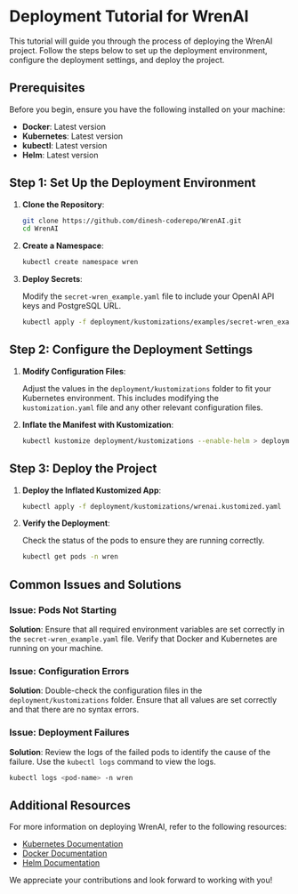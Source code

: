 # Deployment Tutorial for WrenAI

This tutorial will guide you through the process of deploying the WrenAI project. Follow the steps below to set up the deployment environment, configure the deployment settings, and deploy the project.

## Prerequisites

Before you begin, ensure you have the following installed on your machine:

- **Docker**: Latest version
- **Kubernetes**: Latest version
- **kubectl**: Latest version
- **Helm**: Latest version

## Step 1: Set Up the Deployment Environment

1. **Clone the Repository**:

   ```sh
   git clone https://github.com/dinesh-coderepo/WrenAI.git
   cd WrenAI
   ```

2. **Create a Namespace**:

   ```sh
   kubectl create namespace wren
   ```

3. **Deploy Secrets**:

   Modify the `secret-wren_example.yaml` file to include your OpenAI API keys and PostgreSQL URL.

   ```sh
   kubectl apply -f deployment/kustomizations/examples/secret-wren_example.yaml -n wren
   ```

## Step 2: Configure the Deployment Settings

1. **Modify Configuration Files**:

   Adjust the values in the `deployment/kustomizations` folder to fit your Kubernetes environment. This includes modifying the `kustomization.yaml` file and any other relevant configuration files.

2. **Inflate the Manifest with Kustomization**:

   ```sh
   kubectl kustomize deployment/kustomizations --enable-helm > deployment/kustomizations/wrenai.kustomized.yaml
   ```

## Step 3: Deploy the Project

1. **Deploy the Inflated Kustomized App**:

   ```sh
   kubectl apply -f deployment/kustomizations/wrenai.kustomized.yaml
   ```

2. **Verify the Deployment**:

   Check the status of the pods to ensure they are running correctly.

   ```sh
   kubectl get pods -n wren
   ```

## Common Issues and Solutions

### Issue: Pods Not Starting

**Solution**: Ensure that all required environment variables are set correctly in the `secret-wren_example.yaml` file. Verify that Docker and Kubernetes are running on your machine.

### Issue: Configuration Errors

**Solution**: Double-check the configuration files in the `deployment/kustomizations` folder. Ensure that all values are set correctly and that there are no syntax errors.

### Issue: Deployment Failures

**Solution**: Review the logs of the failed pods to identify the cause of the failure. Use the `kubectl logs` command to view the logs.

```sh
kubectl logs <pod-name> -n wren
```

## Additional Resources

For more information on deploying WrenAI, refer to the following resources:

- [Kubernetes Documentation](https://kubernetes.io/docs/home/)
- [Docker Documentation](https://docs.docker.com/)
- [Helm Documentation](https://helm.sh/docs/)

We appreciate your contributions and look forward to working with you!
